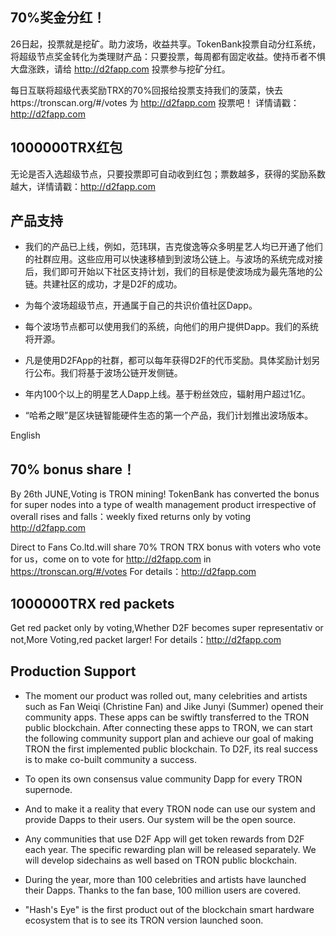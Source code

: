 ## 70%奖金分红！

26日起，投票就是挖矿。助力波场，收益共享。TokenBank投票自动分红系统，将超级节点奖金转化为类理财产品：只要投票，每周都有固定收益。使持币者不惧大盘涨跌，请给 http://d2fapp.com 投票参与挖矿分红。

每日互联将超级代表奖励TRX的70%回报给投票支持我们的菠菜，快去https://tronscan.org/#/votes 为  http://d2fapp.com  投票吧！ 详情请戳：http://d2fapp.com

## 1000000TRX红包

无论是否入选超级节点，只要投票即可自动收到红包；票数越多，获得的奖励系数越大，详情请戳：http://d2fapp.com

## 产品支持

* 我们的产品已上线，例如，范玮琪，吉克俊逸等众多明星艺人均已开通了他们的社群应用。这些应用可以快速移植到到波场公链上。与波场的系统完成对接后，我们即可开始以下社区支持计划，我们的目标是使波场成为最先落地的公链。共建社区的成功，才是D2F的成功。

* 为每个波场超级节点，开通属于自己的共识价值社区Dapp。

* 每个波场节点都可以使用我们的系统，向他们的用户提供Dapp。我们的系统将开源。

* 凡是使用D2FApp的社群，都可以每年获得D2F的代币奖励。具体奖励计划另行公布。我们将基于波场公链开发侧链。

* 年内100个以上的明星艺人Dapp上线。基于粉丝效应，辐射用户超过1亿。

* “哈希之眼”是区块链智能硬件生态的第一个产品，我们计划推出波场版本。


English

## 70% bonus share！


By 26th JUNE,Voting is TRON mining! TokenBank has converted the bonus for super nodes into a type of wealth management product irrespective of overall rises and falls：weekly fixed returns only by voting http://d2fapp.com

Direct to Fans Co.ltd.will share 70% TRON TRX bonus with voters who vote for us，come on to vote for http://d2fapp.com in https://tronscan.org/#/votes For details：http://d2fapp.com

## 1000000TRX red packets

Get red packet only by voting,Whether D2F becomes super representativ or not,More Voting,red packet larger! For details：http://d2fapp.com

## Production Support

* The moment our product was rolled out, many celebrities and artists such as Fan Weiqi (Christine Fan) and Jike Junyi (Summer) opened their community apps. These apps can be swiftly transferred to the TRON public blockchain. After connecting these apps to TRON, we can start the following community support plan and achieve our goal of making TRON the first implemented public blockchain. To D2F, its real success is to make co-built community a success.

* To open its own consensus value community Dapp for every TRON supernode.

* And to make it a reality that every TRON node can use our system and provide Dapps to their users. Our system will be the open source.

* Any communities that use D2F App will get token rewards from D2F each year. The specific rewarding plan will be released separately. We will develop sidechains as well based on TRON public blockchain.

* During the year, more than 100 celebrities and artists have launched their Dapps. Thanks to the fan base, 100 million users are covered.

* "Hash's Eye" is the first product out of the blockchain smart hardware ecosystem that is to see its TRON version launched soon.

